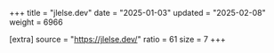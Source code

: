 +++
title = "jlelse.dev"
date = "2025-01-03"
updated = "2025-02-08"
weight = 6966

[extra]
source = "https://jlelse.dev/"
ratio = 61
size = 7
+++
